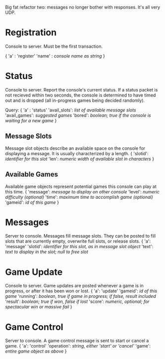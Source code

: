 Big fat refactor two: messages no longer bother with responses. It's all very UDP.

Registration
============

Console to server. Must be the first transaction.

{ 
    'a' : 'register'
    'name' : _console name as string_ 
}

Status
======

Console to server. Report the console's current status. If a status packet is not recieved within two seconds, the console is determined to have timed out and is dropped (all in-progress games being decided randomly).

Query:
{
    'a' : 'status'
    'avail_slots': _list of available message slots_
    'avail_games': _suggested games_
    'bored': _boolean; true if the console is waiting for a new game_
}

Message Slots
-------------

Message slot objects describe an available space on the console for displaying
a message. It is usually characterized by a length.
{
    'slotid': _identifier for this slot_
    'len': _numeric width of available slot in characters_
}

Available Games
---------------

Available game objects represent potential games this console can play at this time.
{
    'message': _message to display on other console_
    'level': _numeric difficulty (optional)_
    'time': _maximum time to accomplish game (optional)_
    'gameid': _id of this game_
}

Messages
========

Server to console. Messages fill message slots. They can be posted to fill slots that are currently empty, overwrite full slots, or release slots.
{
    'a': 'message'
    'slotid': _identifier for this slot, as in message slot object_
    'text': _text to display in the slot; null to free slot_


Game Update
===========
Console to server. Game updates are posted whenever a game is in progress, or after it has been won or lost.
{
    'a': 'update'
    'gameid': _id of this game_
    'running': _boolean, true if game in progress; if false, result included_
    'result': _boolean; true if won, false if lost_
    'score': _numeric, optional; for spectacular win or massive fail_
}

Game Control
============
Server to console. A game control message is sent to start or cancel a game.
{
    'a': 'control'
    'operation': _string, either 'start' or 'cancel'_
    'game': _entire game object as above_
}


